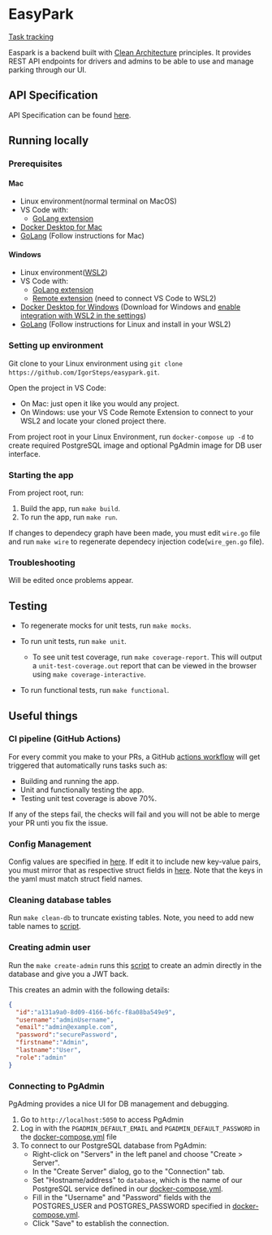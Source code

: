 # EasyPark

[Task tracking](https://trello.com/invite/b/lGdfavnm/ATTI15a8afbd1ced04b229e8f2380279ac156CE4A0AF/easypark)

Easpark is a backend built with [Clean Architecture](https://blog.cleancoder.com/uncle-bob/2012/08/13/the-clean-architecture.html) principles. It provides REST API endpoints for drivers and admins to be able to use and manage parking through our UI.

## API Specification

API Specification can be found [here](docs/API_SPEC.md).

## Running locally

### Prerequisites

#### Mac

- Linux environment(normal terminal on MacOS)
- VS Code with:
  - [GoLang extension](https://marketplace.visualstudio.com/items?itemName=golang.Go)
- [Docker Desktop for Mac](https://docs.docker.com/desktop/install/mac-install/)
- [GoLang](https://go.dev/doc/install) (Follow instructions for Mac)

#### Windows

- Linux environment([WSL2](https://learn.microsoft.com/en-us/windows/wsl/install))
- VS Code with:
  - [GoLang extension](https://marketplace.visualstudio.com/items?itemName=golang.Go)
  - [Remote extension](https://marketplace.visualstudio.com/items?itemName=ms-vscode-remote.vscode-remote-extensionpack) (need to connect VS Code to WSL2)
- [Docker Desktop for Windows](https://docs.docker.com/desktop/install/windows-install/) (Download for Windows and [enable integration with WSL2 in the settings](https://docs.docker.com/desktop/wsl/))
- [GoLang](https://go.dev/doc/install) (Follow instructions for Linux and install in your WSL2)

### Setting up environment

Git clone to your Linux environment using `git clone https://github.com/IgorSteps/easypark.git`.

Open the project in VS Code:

- On Mac: just open it like you would any project.
- On Windows: use your VS Code Remote Extension to connect to your WSL2 and locate your cloned project there.

From project root in your Linux Environment, run `docker-compose up -d` to create required PostgreSQL image and optional PgAdmin image for DB user interface.

### Starting the app

From project root, run:

1. Build the app, run `make build`.
2. To run the app, run `make run`.

If changes to dependecy graph have been made, you must edit `wire.go` file and run `make wire` to regenerate dependecy injection code(`wire_gen.go` file).

### Troubleshooting

Will be edited once problems appear.

## Testing

- To regenerate mocks for unit tests, run `make mocks`.

- To run unit tests, run `make unit`.
  - To see unit test coverage, run `make coverage-report`. This will output a `unit-test-coverage.out` report that can be viewed in the browser using `make coverage-interactive`.

- To run functional tests, run `make functional`.

## Useful things

### CI pipeline (GitHub Actions)

For every commit you make to your PRs, a GitHub [actions workflow](.github/workflows/go.yml) will get triggered that automatically runs tasks such as:

- Building and running the app.
- Unit and functionally testing the app.
- Testing unit test coverage is above 70%.

If any of the steps fail, the checks will fail and you will not be able to merge your PR unti you fix the issue.

### Config Management

Config values are specified in [here](./config.yaml). If edit it to include new key-value pairs, you must mirror that as respective struct fields in [here](/internal/drivers/config/config.go). Note that the keys in the yaml must match struct field names.

### Cleaning database tables

Run `make clean-db` to truncate existing tables. Note, you need to add new table names to [script](./build/cleandb.sh).

### Creating admin user

Run the `make create-admin` runs this [script](./build/createadmin.sh) to create an admin directly in the database and give you a JWT back.

This creates an admin with the following details:

```json
{
  "id":"a131a9a0-8d09-4166-b6fc-f8a08ba549e9",
  "username":"adminUsername",
  "email":"admin@example.com", 
  "password":"securePassword",
  "firstname":"Admin",
  "lastname":"User",
  "role":"admin"
}
```

### Connecting to PgAdmin

PgAdming provides a nice UI for DB management and debugging.

1. Go to `http://localhost:5050` to access PgAdmin
2. Log in with the `PGADMIN_DEFAULT_EMAIL` and `PGADMIN_DEFAULT_PASSWORD` in the [docker-compose.yml](./docker-compose.yml) file
3. To connect to our PostgreSQL database from PgAdmin:
    - Right-click on "Servers" in the left panel and choose "Create > Server".
    - In the "Create Server" dialog, go to the "Connection" tab.
    - Set "Hostname/address" to `database`, which is the name of our PostgreSQL service defined in our [docker-compose.yml](./docker-compose.yml).
    - Fill in the "Username" and "Password" fields with the POSTGRES_USER and POSTGRES_PASSWORD specified in [docker-compose.yml](./docker-compose.yml).
    - Click "Save" to establish the connection.
